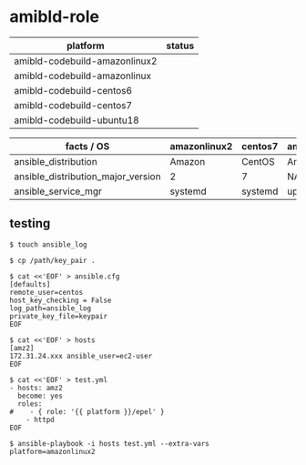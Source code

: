 # amibld-role




| platform | status |
|--------------|--------|
| amibld-codebuild-amazonlinux2 | ![]()
| amibld-codebuild-amazonlinux | ![]()
| amibld-codebuild-centos6 | ![]()
| amibld-codebuild-centos7 | ![]()
| amibld-codebuild-ubuntu18 | ![]()


| facts / OS                         | amazonlinux2 | centos7 | amazonlinux | centos6 | ubuntu18 |
|------------------------------------|--------------|---------|-------------|---------|----------|
| ansible_distribution               | Amazon       | CentOS  | Amazon      | CentOS  | Ubuntu   |
| ansible_distribution_major_version | 2            | 7       | NA          | 6       | 18       |
| ansible_service_mgr                | systemd      | systemd | upstart     | upstart | systemd  |


## testing 

```console
$ touch ansible_log
```
```console
$ cp /path/key_pair .
```
```console
$ cat <<'EOF' > ansible.cfg
[defaults]
remote_user=centos
host_key_checking = False
log_path=ansible_log
private_key_file=keypair
EOF
```
```console
$ cat <<'EOF' > hosts
[amz2]
172.31.24.xxx ansible_user=ec2-user
EOF
```

```console
$ cat <<'EOF' > test.yml
- hosts: amz2
  become: yes
  roles:
#    - { role: '{{ platform }}/epel' }
    - httpd
EOF
```

```console
$ ansible-playbook -i hosts test.yml --extra-vars platform=amazonlinux2
```
